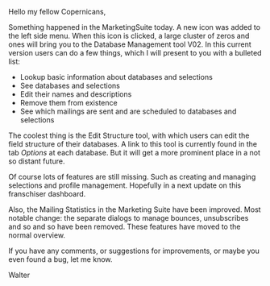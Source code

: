 Hello my fellow Copernicans,

Something happened in the MarketingSuite today. A new icon was added to
the left side menu. When this icon is clicked, a large cluster of zeros
and ones will bring you to the Database Management tool V02. In this
current version users can do a few things, which I will present to you
with a bulleted list:

-   Lookup basic information about databases and selections
-   See databases and selections
-   Edit their names and descriptions
-   Remove them from existence
-   See which mailings are sent and are scheduled to databases and
    selections

The coolest thing is the Edit Structure tool, with which users can edit
the field structure of their databases. A link to this tool is currently
found in the tab *Options* at each database. But it will get a more
prominent place in a not so distant future.

Of course lots of features are still missing. Such as creating and
managing selections and profile management. Hopefully in a next update
on this franschiser dashboard.

Also, the Mailing Statistics in the Marketing Suite have been improved.
Most notable change: the separate dialogs to manage bounces,
unsubscribes and so and so have been removed. These features have moved
to the normal overview.

If you have any comments, or suggestions for improvements, or maybe you
even found a bug, let me know.

Walter
